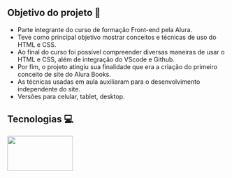 ## Objetivo do projeto 🚀

- Parte integrante do curso de formação Front-end pela Alura.
- Teve como principal objetivo mostrar conceitos e técnicas de uso do HTML e CSS.
- Ao final do curso foi possível compreender diversas maneiras de usar o HTML e CSS, além de integração do VScode e Github.
- Por fim, o projeto atingiu sua finalidade que era a criação do primeiro conceito de site do Alura Books.
- As técnicas usadas em aula auxiliaram para o desenvolvimento independente do site.
- Versões para celular, tablet, desktop.

## Tecnologias 💻
<div class="container">
    <img src="https://i.pinimg.com/736x/91/17/48/91174838481320be811fa7da10a51fea.jpg" width="150" height="80" />
</div>

